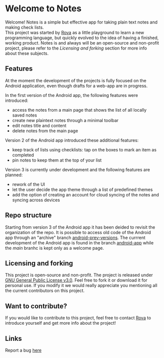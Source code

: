 # Welcome to Notes
Welcome! Notes is a simple but effective app for taking plain text notes and making check lists.</br>
This project was started by [Rova](https://github.com/rovati) as a little playground to learn a new programming language, but quickly evolved to the idea of having a finished, working product. Notes is and always will be an open-source and non-profit project, please refer to the _Licensing and forking_ section for more info about these subjects.

## Features
At the moment the development of the projects is fully focused on the Android application, even though drafts for a web-app are in progress.

In the first version of the Android app, the following features were introduced:
- access the notes from a main page that shows the list of all locally saved notes
- create new plaintext notes through a minimal toolbar
- edit notes title and content
- delete notes from the main page

Version 2 of the Android app introduced these additional features:
- keep track of lists using checklists: tap on the boxes to mark an item as completed
- pin notes to keep them at the top of your list

Version 3 is currently under development and the following features are planned:
- rework of the UI
- let the user decide the app theme through a list of predefined themes
- add the option of creating an account for cloud syncing of the notes and syncing across devices

## Repo structure
Starting from version 3 of the Android app it has been deided to revisit the organization of the repo. It is possible to access old code of the Android app through an "archive" branch [android-prev-versions](https://github.com/rovati/noteapp/tree/android-prev-versions). The currrent development of the Android app is found in the branch [android-app](https://github.com/rovati/noteapp/tree/android_app) while the _main_ branhc is kept only as a welcome page.

## Licensing and forking
This project is open-source and non-profit. The project is released under [GNU General Public License v3.0](LICENSE). Feel free to fork it or download it for personal use. If you modify it we would really appreciate you mentioning all the current contributors on this project.

## Want to contribute?
If you would like to contribute to this project, feel free to contact [Rova](https://github.com/rovati) to introduce yourself and get more info about the project!

## Links

Report a bug [here](https://github.com/rovati/notesapp/issues)
